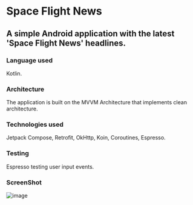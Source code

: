 # <b>Space Flight News</b>

## A simple Android application with the latest 'Space Flight News' headlines.


### Language used
Kotlin.

### Architecture
The application is built on the MVVM Architecture that implements clean architecture.

### Technologies used
Jetpack Compose, Retrofit, OkHttp, Koin, Coroutines, Espresso.

### Testing
Espresso testing user input events.

### ScreenShot
![image](https://user-images.githubusercontent.com/84602475/201358574-0a73b320-fd76-4973-9dc5-214439018d90.png)

